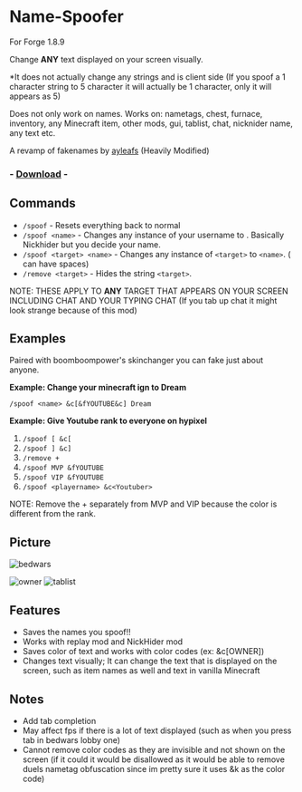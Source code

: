 # Name-Spoofer

For Forge 1.8.9

Change **ANY** text displayed on your screen visually. 

*It does not actually change any strings and is client side (If you spoof a 1 character string to 5 character it will actually be 1 character, only it will appears as 5)



Does not only work on names. Works on: nametags, chest, furnace, inventory, any Minecraft item, other mods, gui, tablist, chat, nicknider name, any text etc.


A revamp of fakenames by [ayleafs](https://github.com/ayleafs/fake-names) (Heavily Modified)

### - [Download](https://github.com/TheExploration/Name-Spoofer/releases/download/1.2/name-spoofer-1.2.jar) -


## Commands

- `/spoof` - Resets everything back to normal
- `/spoof <name>` - Changes any instance of your username to <name>. Basically Nickhider but you decide your name.
- `/spoof <target> <name>` - Changes any instance of `<target>` to `<name>`. (<name> can have spaces)
- `/remove <target>` - Hides the string `<target>`.

NOTE: THESE APPLY TO **ANY** TARGET THAT APPEARS ON YOUR SCREEN INCLUDING CHAT AND YOUR TYPING CHAT (If you tab up chat it might look strange because of this mod)

## Examples
 Paired with boomboompower's skinchanger you can fake just about anyone.
  
**Example: Change your minecraft ign to Dream** 

`/spoof <name> &c[&fYOUTUBE&c] Dream`

**Example: Give Youtube rank to everyone on hypixel**
1. `/spoof [ &c[`
2. `/spoof ] &c]`
3. `/remove +`
4. `/spoof MVP &fYOUTUBE`
5. `/spoof VIP &fYOUTUBE`
6. `/spoof <playername> &c<Youtuber>`

 NOTE: Remove the + separately from MVP and VIP because the color is different from the rank.
  
## Picture
![bedwars](https://github.com/TheExploration/Name-Spoofer/blob/main/demo/bedwar.png)

![owner](https://github.com/TheExploration/Name-Spoofer/blob/main/demo/bridgeowner.png)
![tablist](https://github.com/TheExploration/Name-Spoofer/blob/main/demo/tablistspoof.png)

## Features
- Saves the names you spoof!!
- Works with replay mod and NickHider mod
- Saves color of text and works with color codes (ex: &c[OWNER])
- Changes text visually; It can change the text that is displayed on the screen, such as item names as well and text in vanilla Minecraft

## Notes
- Add tab completion
- May affect fps if there is a lot of text displayed (such as when you press tab in bedwars lobby one)
- Cannot remove color codes as they are invisible and not shown on the screen (if it could it would be disallowed as it would be able to remove duels nametag obfuscation since im pretty sure it uses &k as the color code)

